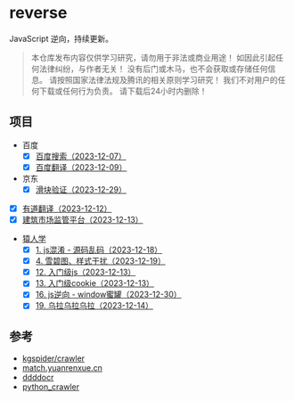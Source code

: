 # reverse

JavaScript 逆向，持续更新。

> 本仓库发布内容仅供学习研究，请勿用于非法或商业用途！ 如因此引起任何法律纠纷，与作者无关！ 没有后门或木马，也不会获取或存储任何信息。 请按照国家法律法规及腾讯的相关原则学习研究！ 我们不对用户的任何下载或任何行为负责。 请下载后24小时内删除！

## 项目

- 百度
  *	[x] [百度搜索（2023-12-07）](packages/reverse-pc-baidu/src/search.js)
  *	[x] [百度翻译（2023-12-09）](packages/reverse-pc-baidu/src/translator.js)
- 京东
  * [x] [滑块验证（2023-12-29）](packages/reverse-pc-jd/src/slider.js)
- [x] [有道翻译（2023-12-12）](packages/reverse-pc-youdao/src/translator.js)
- [x] [建筑市场监管平台（2023-12-13）](packages/reverse-pc-jzsc/src/index.js)
- [猿人学](https://match.yuanrenxue.cn/)
  * [x] [1. js混淆 - 源码乱码（2023-12-18）](packages/code-yuanrenxue/src/2020/1/index.js)
  * [x] [4. 雪碧图、样式干扰（2023-12-19）](packages/code-yuanrenxue/src/2020/4/index.js)
  * [x] [12. 入门级js（2023-12-13）](packages/code-yuanrenxue/src/2020/12/index.js)
  * [x] [13. 入门级cookie（2023-12-13）](packages/code-yuanrenxue/src/2020/13/index.js)
  * [x] [16. js逆向 - window蜜罐（2023-12-30）](packages/code-yuanrenxue/src/2020/16/index.js)
  * [x] [19. 乌拉乌拉乌拉（2023-12-14）](packages/code-yuanrenxue/src/2020/19/index.js)

## 参考

* [kgspider/crawler](https://github.com/kgspider/crawler)
* [match.yuanrenxue.cn](https://match.yuanrenxue.cn/list)
* [ddddocr](https://github.com/sml2h3/ddddocr)
* [python_crawler](https://github.com/LeanFly/python_crawler)
